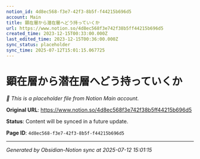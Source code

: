 ```yaml
---
notion_id: 4d8ec568-f3e7-42f3-8b5f-f44215b696d5
account: Main
title: 顕在層から潜在層へどう持っていくか
url: https://www.notion.so/4d8ec568f3e742f38b5ff44215b696d5
created_time: 2023-12-15T00:33:00.000Z
last_edited_time: 2023-12-15T00:36:00.000Z
sync_status: placeholder
sync_time: 2025-07-12T15:01:15.067725
---
```


# 顕在層から潜在層へどう持っていくか

*🔄 This is a placeholder file from Notion Main account.*

**Original URL**: https://www.notion.so/4d8ec568f3e742f38b5ff44215b696d5

**Status**: Content will be synced in a future update.

**Page ID**: `4d8ec568-f3e7-42f3-8b5f-f44215b696d5`

---

*Generated by Obsidian-Notion sync at 2025-07-12 15:01:15*
